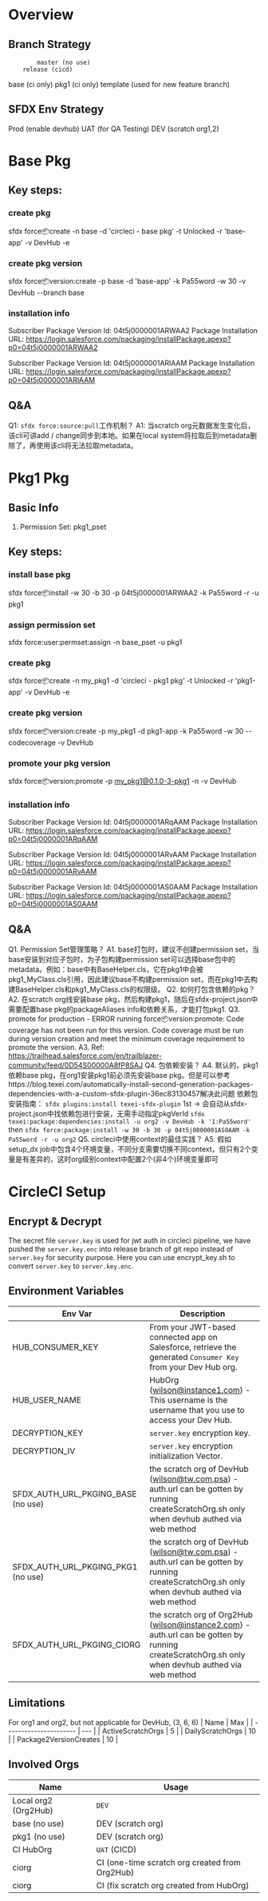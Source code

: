 # Overview
## Branch Strategy
            master (no use)
        release (cicd)
base (ci only)
pkg1 (ci only)
template (used for new feature branch)

## SFDX Env Strategy
Prod (enable devhub)
UAT (for QA Testing)
DEV (scratch org1,2)

# Base Pkg
## Key steps:
### create pkg
sfdx force:package:create -n base -d 'circleci - base pkg' -t Unlocked -r 'base-app' -v DevHub -e
### create pkg version
sfdx force:package:version:create -p base -d 'base-app' -k Pa55word -w 30 -v DevHub --branch base
### installation info
<!-- v1.0 -->
Subscriber Package Version Id: 04t5j0000001ARWAA2
Package Installation URL: https://login.salesforce.com/packaging/installPackage.apexp?p0=04t5j0000001ARWAA2
<!-- v2.0 -->
Subscriber Package Version Id: 04t5j0000001ARlAAM
Package Installation URL: https://login.salesforce.com/packaging/installPackage.apexp?p0=04t5j0000001ARlAAM
## Q&A
Q1: `sfdx force:source:pull`工作机制？
A1: 当scratch org元数据发生变化后，该cli可讲add / change同步到本地。如果在local system将拉取后到metadata删除了，再使用该cli将无法拉取metadata。
# Pkg1 Pkg
## Basic Info
1. Permission Set: pkg1_pset
## Key steps:
### install base pkg
sfdx force:package:install -w 30 -b 30 -p 04t5j0000001ARWAA2 -k Pa55word -r -u pkg1
### assign permission set
sfdx force:user:permset:assign -n base_pset -u pkg1
### create pkg
sfdx force:package:create -n my_pkg1 -d 'circleci - pkg1 pkg' -t Unlocked -r 'pkg1-app' -v DevHub -e
### create pkg version
sfdx force:package:version:create -p my_pkg1 -d pkg1-app -k Pa55word -w 30 --codecoverage -v DevHub
### promote your pkg version
sfdx force:package:version:promote -p my_pkg1@0.1.0-3-pkg1 -n -v DevHub
### installation info
<!-- v1.0 -->
Subscriber Package Version Id: 04t5j0000001ARqAAM
Package Installation URL: https://login.salesforce.com/packaging/installPackage.apexp?p0=04t5j0000001ARqAAM
<!-- v2.0 add test class -->
Subscriber Package Version Id: 04t5j0000001ARvAAM
Package Installation URL: https://login.salesforce.com/packaging/installPackage.apexp?p0=04t5j0000001ARvAAM
<!-- v3.0 specify codecoverage for promotion -->
Subscriber Package Version Id: 04t5j0000001AS0AAM
Package Installation URL: https://login.salesforce.com/packaging/installPackage.apexp?p0=04t5j0000001AS0AAM
## Q&A
Q1. Permission Set管理策略？
A1. base打包时，建议不创建permission set，当base安装到对应子包时，为子包构建permission set可以选择base包中的metadata。例如：base中有BaseHelper.cls，它在pkg1中会被pkg1_MyClass.cls引用，因此建议base不构建permission set，而在pkg1中去构建BaseHelper.cls和pkg1_MyClass.cls的权限级。
Q2. 如何打包含依赖的pkg？
A2. 在scratch org线安装base pkg，然后构建pkg1，随后在sfdx-project.json中需要配置base pkg的packageAliases info和依赖关系，才能打包pkg1.
Q3. promote for production - ERROR running force:package:version:promote:  Code coverage has not been run for this version.  Code coverage must be run during version creation and meet the minimum coverage requirement to promote the version.
A3. Ref: https://trailhead.salesforce.com/en/trailblazer-community/feed/0D54S00000A8fP8SAJ
Q4. 包依赖安装？
A4. 默认的，pkg1依赖base pkg，在org1安装pkg1前必须先安装base pkg。但是可以参考https://blog.texei.com/automatically-install-second-generation-packages-dependencies-with-a-custom-sfdx-plugin-36ec83130457解决此问题
依赖包安装指南：
`sfdx plugins:install texei-sfdx-plugin`
1st -> 会自动从sfdx-project.json中找依赖包进行安装，无需手动指定pkgVerId
`sfdx texei:package:dependencies:install -u org2 -v DevHub -k '1:Pa55word'`
then
`sfdx force:package:install -w 30 -b 30 -p 04t5j0000001AS0AAM -k Pa55word -r -u org2`
Q5. circleci中使用context的最佳实践？
A5. 假如setup_dx job中包含4个环境变量，不同分支需要切换不同context，但只有2个变量是有差异的，这时org级别context中配置2个(非4个)环境变量即可

# CircleCI Setup
## Encrypt & Decrypt
The secret file `server.key` is used for jwt auth in circleci pipeline, we have pushed the `server.key.enc` into release branch of git repo instead of `server.key` for security purpose.
Here you can use encrypt_key.sh to convert `server.key` to `server.key.enc`.
## Environment Variables

| Env Var                   | Description                                                                                                   |
| ------------------------- | ------------------------------------------------------------------------------------------------------------- |
| HUB_CONSUMER_KEY          | From your JWT-based connected app on Salesforce, retrieve the generated `Consumer Key` from your Dev Hub org. |
| HUB_USER_NAME             | HubOrg (wilson@instance1.com) - This username is the username that you use to access your Dev Hub.            |
| DECRYPTION_KEY            | `server.key` encryption key.                                                                                  |
| DECRYPTION_IV             | `server.key` encryption initialization Vector.                                                                |
| SFDX_AUTH_URL_PKGING_BASE (no use) | the scratch org of DevHub (wilson@tw.com.psa) - auth.url can be gotten by running createScratchOrg.sh only when devhub authed via web method |
| SFDX_AUTH_URL_PKGING_PKG1 (no use) | the scratch org of DevHub (wilson@tw.com.psa) - auth.url can be gotten by running createScratchOrg.sh only when devhub authed via web method |
| SFDX_AUTH_URL_PKGING_CIORG         | the scratch org of Org2Hub (wilson@instance2.com) - auth.url can be gotten by running createScratchOrg.sh only when devhub authed via web method |

## Limitations
For org1 and org2, but not applicable for DevHub, (3, 6, 6)
| Name                   | Max |
| ---------------------- | --- |
| ActiveScratchOrgs      |  5  |
| DailyScratchOrgs       | 10  |
| Package2VersionCreates | 10  |

## Involved Orgs
| Name                          | Usage                                          |
| ----------------------------- | ---------------------------------------------- |
| Local org2 (Org2Hub)          | `DEV`                                          |
| base (no use)                 | DEV (scratch org)                              |
| pkg1 (no use)                 | DEV (scratch org)                              |
| CI HubOrg                     | `UAT` (CICD)                                   |
| ciorg                         | CI (one-time scratch org created from Org2Hub) |
| ciorg                         | CI (fix scratch org created from HubOrg)       |
